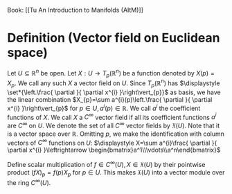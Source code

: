 Book: [[Tu An Introduction to Manifolds (AItM)]]
# Definition (Vector field on Euclidean space)
Let $U\subseteq \mathbb{R}^{n}$ be open.
Let $X:U\to T_{p}(\mathbb{R}^{n})$ be a function denoted by $X(p)=X_{p}$.
We call any such $X$ a vector field on $U$.
Since $T_{p}(\mathbb{R}^{n})$ has $\displaystyle \set*{\left.\frac{ \partial }{ \partial x^{i} }\right\vert_{p}}$ as basis, we have the linear combination $X_{p}=\sum a^{i}(p)\left.\frac{ \partial }{ \partial x^{i} }\right\vert_{p}$ for $p\in U,a^{i}(p)\in \mathbb{R}$.
We call $a^{i}$ the coefficient functions of $X$.
We call $X$ a $C^{\infty}$ vector field if all its coefficient functions $a^{i}$ are $C^{\infty}$ on $U$.
We denote the set of all $C^{\infty}$ vector fields by $\mathfrak{X}(U)$. Note that it is a vector space over $\mathbb{R}$.
Omitting $p$, we make the identification with column vectors of $C^{\infty}$ functions on $U$:
$\displaystyle X=\sum a^{i}\frac{ \partial }{ \partial x^{i} }\leftrightarrow \begin{bmatrix}a^1\\\vdots\\a^n\end{bmatrix}$

Define scalar multiplication of $f\in C^{\infty}(U),X\in \mathfrak{X}(U)$ by their pointwise product $(fX)_{p}=f(p)X_{p}$ for $p\in U$.
This makes $\mathfrak{X}(U)$ into a vector module over the ring $C^{\infty}(U)$.